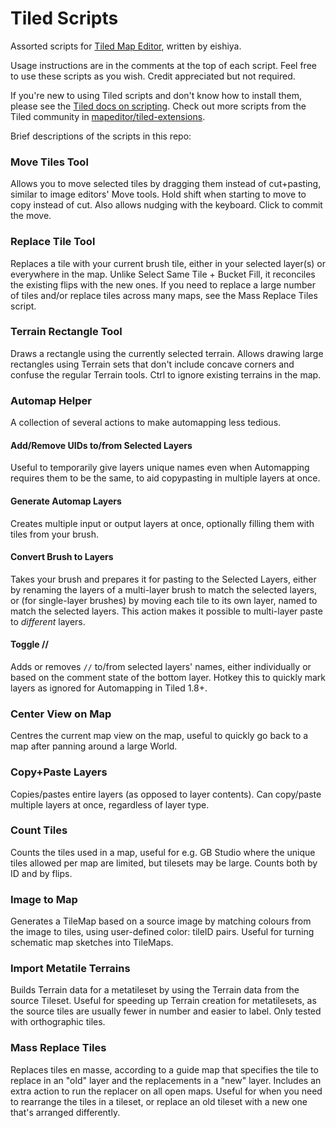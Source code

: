 # Tiled Scripts
Assorted scripts for [Tiled Map Editor](https://www.mapeditor.org/), written by eishiya.

Usage instructions are in the comments at the top of each script. Feel free to use these scripts as you wish. Credit appreciated but not required.

If you're new to using Tiled scripts and don't know how to install them, please see the [Tiled docs on scripting](https://doc.mapeditor.org/en/stable/reference/scripting/#scripted-extensions). Check out more scripts from the Tiled community in [mapeditor/tiled-extensions](https://github.com/mapeditor/tiled-extensions).

Brief descriptions of the scripts in this repo:

### Move Tiles Tool
Allows you to move selected tiles by dragging them instead of cut+pasting, similar to image editors' Move tools. Hold shift when starting to move to copy instead of cut. Also allows nudging with the keyboard. Click to commit the move.

### Replace Tile Tool
Replaces a tile with your current brush tile, either in your selected layer(s) or everywhere in the map. Unlike Select Same Tile + Bucket Fill, it reconciles the existing flips with the new ones. If you need to replace a large number of tiles and/or replace tiles across many maps, see the Mass Replace Tiles script.

### Terrain Rectangle Tool
Draws a rectangle using the currently selected terrain. Allows drawing large rectangles using Terrain sets that don't include concave corners and confuse the regular Terrain tools. Ctrl to ignore existing terrains in the map.

### Automap Helper
A collection of several actions to make automapping less tedious.
#### Add/Remove UIDs to/from Selected Layers
Useful to temporarily give layers unique names even when Automapping requires them to be the same, to aid copypasting in multiple layers at once.
#### Generate Automap Layers
Creates multiple input or output layers at once, optionally filling them with tiles from your brush.
#### Convert Brush to Layers
Takes your brush and prepares it for pasting to the Selected Layers, either by renaming the layers of a multi-layer brush to match the selected layers, or (for single-layer brushes) by moving each tile to its own layer, named to match the selected layers. This action makes it possible to multi-layer paste to *different* layers.
#### Toggle //
Adds or removes `//` to/from selected layers' names, either individually or based on the comment state of the bottom layer. Hotkey this to quickly mark layers as ignored for Automapping in Tiled 1.8+.

### Center View on Map
Centres the current map view on the map, useful to quickly go back to a map after panning around a large World.

### Copy+Paste Layers
Copies/pastes entire layers (as opposed to layer contents). Can copy/paste multiple layers at once, regardless of layer type.

### Count Tiles
Counts the tiles used in a map, useful for e.g. GB Studio where the unique tiles allowed per map are limited, but tilesets may be large. Counts both by ID and by flips.

### Image to Map
Generates a TileMap based on a source image by matching colours from the image to tiles, using user-defined color: tileID pairs. Useful for turning schematic map sketches into TileMaps.

### Import Metatile Terrains
Builds Terrain data for a metatileset by using the Terrain data from the source Tileset. Useful for speeding up Terrain creation for metatilesets, as the source tiles are usually fewer in number and easier to label. Only tested with orthographic tiles.

### Mass Replace Tiles
Replaces tiles en masse, according to a guide map that specifies the tile to replace in an "old" layer and the replacements in a "new" layer. Includes an extra action to run the replacer on all open maps. Useful for when you need to rearrange the tiles in a tileset, or replace an old tileset with a new one that's arranged differently.

